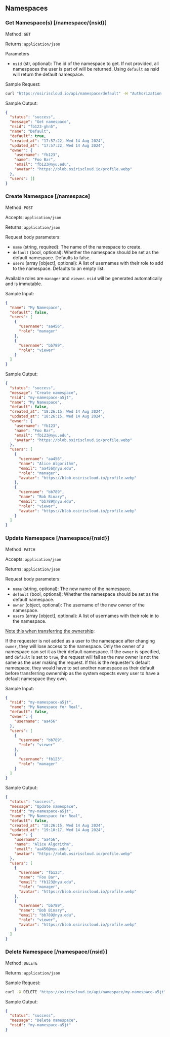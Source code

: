 ## Namespaces

### Get Namespace(s) [/namespace/{nsid}]

Method: `GET`

Returns: `application/json`

Parameters

- `nsid` (str, optional): The id of the namespace to get. If not provided, all namespaces the user is part of will be
  returned. Using `default` as nsid will return the default namespace.

Sample Request:

```bash
curl "https://osiriscloud.io/api/namespace/default" -H "Authorization : Token <token>"
```

Sample Output:

```json
{
  "status": "success",
  "message": "Get namespace",
  "nsid": "fb123-ghn5",
  "name": "Default",
  "default": true,
  "created_at": "17:57:22, Wed 14 Aug 2024",
  "updated_at": "17:57:22, Wed 14 Aug 2024",
  "owner": {
    "username": "fb123",
    "name": "Foo Bar",
    "email": "fb123@nyu.edu",
    "avatar": "https://blob.osiriscloud.io/profile.webp"
  },
  "users": []
}
```

### Create Namespace [/namespace]

Method: `POST`

Accepts: `application/json`

Returns: `application/json`

Request body parameters:

- `name` (string, required): The name of the namespace to create.
- `default` (bool, optional): Whether the namespace should be set as the default namespace. Defaults to false.
- `users` (array [object], optional): A list of usernames with their role to add to the namespace. Defaults to an empty
  list.

Available roles are `manager` and `viewer`. `nsid` will be generated automatically and is immutable.

Sample Input:

```json
{
  "name": "My Namespace",
  "default": false,
  "users": [
    {
      "username": "aa456",
      "role": "manager"
    },
    {
      "username": "bb789",
      "role": "viewer"
    }
  ]
}
```

Sample Output:

```json
{
  "status": "success",
  "message": "Create namespace",
  "nsid": "my-namespace-a5jt",
  "name": "My Namespace",
  "default": false,
  "created_at": "18:26:15, Wed 14 Aug 2024",
  "updated_at": "18:26:15, Wed 14 Aug 2024",
  "owner": {
    "username": "fb123",
    "name": "Foo Bar",
    "email": "fb123@nyu.edu",
    "avatar": "https://blob.osiriscloud.io/profile.webp"
  },
  "users": [
    {
      "username": "aa456",
      "name": "Alice Algorithm",
      "email": "aa456@nyu.edu",
      "role": "manager",
      "avatar": "https://blob.osiriscloud.io/profile.webp"
    },
    {
      "username": "bb789",
      "name": "Bob Binary",
      "email": "bb789@nyu.edu",
      "role": "viewer",
      "avatar": "https://blob.osiriscloud.io/profile.webp"
    }
  ]
}
```

### Update Namespace [/namespace/{nsid}]

Method: `PATCH`

Accepts: `application/json`

Returns: `application/json`

Request body parameters:

- `name` (string, optional): The new name of the namespace.
- `default` (bool, optional): Whether the namespace should be set as the default namespace.
- `owner` (object, optional): The username of the new owner of the namespace.
- `users` (array [object], optional): A list of usernames with their role in to the namespace.

<u>Note this when transferring the ownership</u>:

If the requester is not added as a user to the namespace after changing `owner`, they will lose access to the namespace.
Only the owner of a namespace can set it as their default namespace. If the `owner` is specified, and `default` is set
to `true`, the request will fail as the new owner is not the same as the user making the request. If this is the
requester's default namespace, they would have to set another namespace as their default before transferring
ownership as the system expects every user to have a default namespace they own.

Sample Input:

```json
{
  "nsid": "my-namespace-a5jt",
  "name": "My Namespace for Real",
  "default": false,
  "owner": {
    "username": "aa456"
  },
  "users": [
    {
      "username": "bb789",
      "role": "viewer"
    },
    {
      "username": "fb123",
      "role": "manager"
    }
  ]
}
```

Sample Output:

```json
{
  "status": "success",
  "message": "Update namespace",
  "nsid": "my-namespace-a5jt",
  "name": "My Namespace for Real",
  "default": false,
  "created_at": "18:26:15, Wed 14 Aug 2024",
  "updated_at": "19:10:17, Wed 14 Aug 2024",
  "owner": {
    "username": "aa456",
    "name": "Alice Algorithm",
    "email": "aa456@nyu.edu",
    "avatar": "https://blob.osiriscloud.io/profile.webp"
  },
  "users": [
    {
      "username": "fb123",
      "name": "Foo Bar",
      "email": "fb123@nyu.edu",
      "role": "manager",
      "avatar": "https://blob.osiriscloud.io/profile.webp"
    },
    {
      "username": "bb789",
      "name": "Bob Binary",
      "email": "bb789@nyu.edu",
      "role": "viewer",
      "avatar": "https://blob.osiriscloud.io/profile.webp"
    }
  ]
}
```

### Delete Namespace [/namespace/{nsid}]

Method: `DELETE`

Returns: `application/json`

Sample Request:

```bash
curl -X DELETE "https://osiriscloud.io/api/namespace/my-namespace-a5jt" -H "Authorization: Token <token>"
```

Sample Output:

```json
{
  "status": "success",
  "message": "Delete namespace",
  "nsid": "my-namespace-a5jt"
}
```

